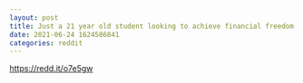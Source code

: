 ```yaml
--- 
layout: post 
title: Just a 21 year old student looking to achieve financial freedom through designing products on the internet so as to buy more XRP. Check it out. Thanks. 
date: 2021-06-24 1624586841 
categories: reddit 
--- 
```

https://redd.it/o7e5gw
